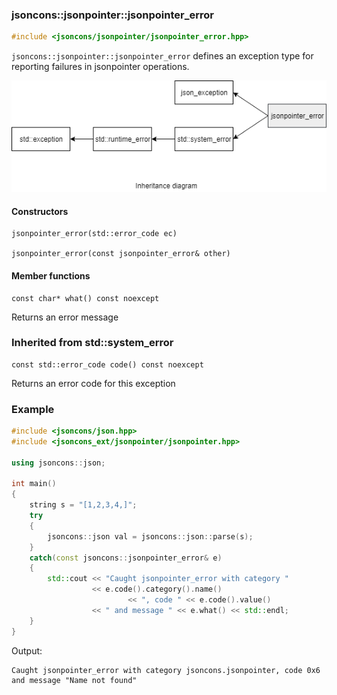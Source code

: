 ### jsoncons::jsonpointer::jsonpointer_error

```c++
#include <jsoncons/jsonpointer/jsonpointer_error.hpp>
```
`jsoncons::jsonpointer::jsonpointer_error` defines an exception type for reporting failures in jsonpointer operations.

![jsonpointer_error](./diagrams/jsonpointer_error.png)

#### Constructors

    jsonpointer_error(std::error_code ec)

    jsonpointer_error(const jsonpointer_error& other)

#### Member functions

    const char* what() const noexcept
Returns an error message

### Inherited from std::system_error

    const std::error_code code() const noexcept
Returns an error code for this exception

### Example

```c++
#include <jsoncons/json.hpp>
#include <jsoncons_ext/jsonpointer/jsonpointer.hpp>

using jsoncons::json;

int main()
{
    string s = "[1,2,3,4,]";
    try 
    {
        jsoncons::json val = jsoncons::json::parse(s);
    } 
    catch(const jsoncons::jsonpointer_error& e) 
    {
        std::cout << "Caught jsonpointer_error with category " 
                  << e.code().category().name() 
                          << ", code " << e.code().value() 
                  << " and message " << e.what() << std::endl;
    }
}
```

Output:
```
Caught jsonpointer_error with category jsoncons.jsonpointer, code 0x6 and message "Name not found"
```
